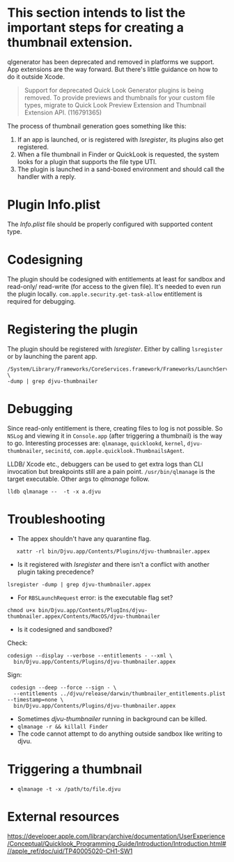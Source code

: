 # This section intends to list the important steps for creating a thumbnail extension.
qlgenerator has been deprecated and removed in platforms we support. App extensions are the way
forward. But there's little guidance on how to do it outside Xcode.

> Support for deprecated Quick Look Generator plugins is being removed. To provide previews and thumbnails for your custom file types,
> migrate to Quick Look Preview Extension and Thumbnail Extension API. (116791365)

The process of thumbnail generation goes something like this:
1. If an app is launched, or is registered with *lsregister*, its plugins also get registered.
2. When a file thumbnail in Finder or QuickLook is requested, the system looks for a plugin
that supports the file type UTI.
3. The plugin is launched in a sand-boxed environment and should call the handler with a reply.

# Plugin Info.plist
The *Info.plist* file should be properly configured with supported content type.

# Codesigning
The plugin should be codesigned with entitlements at least for sandbox  and read-only/
read-write (for access to the given file). It's needed to even run the plugin locally.
`com.apple.security.get-task-allow` entitlement is required for debugging.

# Registering the plugin
The plugin should be registered with *lsregister*. Either by calling `lsregister` or by launching
the parent app.
```
/System/Library/Frameworks/CoreServices.framework/Frameworks/LaunchServices.framework/Support/lsregister \
-dump | grep djvu-thumbnailer
``` 
 
# Debugging
Since read-only entitlement is there, creating files to log is not possible. So `NSLog` and
viewing it in `Console.app` (after triggering a thumbnail) is the way to go. Interesting processes
are: `qlmanage`, `quicklookd`, `kernel`, `djvu-thumbnailer`, `secinitd`,
`com.apple.quicklook.ThumbnailsAgent`.

LLDB/ Xcode etc., debuggers can be used to get extra logs than CLI invocation but breakpoints
still are a pain point. `/usr/bin/qlmanage` is the target executable. Other args to *qlmanage*
follow. 
```
lldb qlmanage --  -t -x a.djvu
```

# Troubleshooting
- The appex shouldn't have any quarantine flag.
```
   xattr -rl bin/Djvu.app/Contents/Plugins/djvu-thumbnailer.appex
```
- Is it registered with *lsregister* and there isn't a conflict with another plugin taking
  precedence?
```
lsregister -dump | grep djvu-thumbnailer.appex
```
- For `RBSLaunchRequest` error: is the executable flag set?
```
chmod u+x bin/Djvu.app/Contents/PlugIns/djvu-thumbnailer.appex/Contents/MacOS/djvu-thumbnailer
```
- Is it codesigned and sandboxed?

Check:
```
codesign --display --verbose --entitlements - --xml \
  bin/Djvu.app/Contents/Plugins/djvu-thumbnailer.appex
```
Sign:
```
 codesign --deep --force --sign - \
  --entitlements ../djvu/release/darwin/thumbnailer_entitlements.plist --timestamp=none \
  bin/Djvu.app/Contents/Plugins/djvu-thumbnailer.appex
```
- Sometimes *djvu-thumbnailer* running in background can be killed.
- ```qlmanage -r && killall Finder```
- The code cannot attempt to do anything outside sandbox like writing to djvu.

# Triggering a thumbnail
- ```qlmanage -t -x /path/to/file.djvu```

# External resources
https://developer.apple.com/library/archive/documentation/UserExperience/Conceptual/Quicklook_Programming_Guide/Introduction/Introduction.html#//apple_ref/doc/uid/TP40005020-CH1-SW1
 
